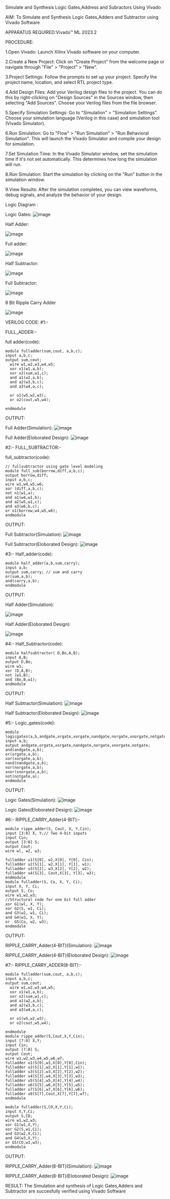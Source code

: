 Simulate and Synthesis Logic Gates,Address and Subractors Using Vivado

AIM: To Simulate and Synthesis Logic Gates,Adders and Subtractor using Vivado Software

APPARATUS REQUIRED:Vivado™ ML 2023.2

PROCEDURE:

1.Open Vivado: Launch Xilinx Vivado software on your computer.

2.Create a New Project: Click on "Create Project" from the welcome page or navigate through "File" > "Project" > "New".

3.Project Settings: Follow the prompts to set up your project. Specify the project name, location, and select RTL project type.

4.Add Design Files: Add your Verilog design files to the project. You can do this by right-clicking on "Design Sources" in the Sources window, then selecting "Add Sources". Choose your Verilog files from the file browser.

5.Specify Simulation Settings: Go to "Simulation" > "Simulation Settings". Choose your simulation language (Verilog in this case) and simulation tool (Vivado Simulator).

6.Run Simulation: Go to "Flow" > "Run Simulation" > "Run Behavioral Simulation". This will launch the Vivado Simulator and compile your design for simulation.

7.Set Simulation Time: In the Vivado Simulator window, set the simulation time if it's not set automatically. This determines how long the simulation will run.

8.Run Simulation: Start the simulation by clicking on the "Run" button in the simulation window.

9.View Results: After the simulation completes, you can view waveforms, debug signals, and analyze the behavior of your design.

Logic Diagram :

Logic Gates:
![image](https://github.com/navaneethans/VLSI-LAB-EXPERIMENTS/assets/6987778/ee17970c-3ac9-4603-881b-88e2825f41a4)


Half Adder:

![image](https://github.com/navaneethans/VLSI-LAB-EXPERIMENTS/assets/6987778/0e1ecb96-0c25-4556-832b-aeeedfdfe7b9)


Full adder:

![image](https://github.com/navaneethans/VLSI-LAB-EXPERIMENTS/assets/6987778/9bb3964c-438f-469d-a3de-c1cca6f323fb)


Half Subtractor:

![image](https://github.com/navaneethans/VLSI-LAB-EXPERIMENTS/assets/6987778/731470b7-eb4e-49f8-8bb7-2994052a7184)



Full Subtractor:

![image](https://github.com/navaneethans/VLSI-LAB-EXPERIMENTS/assets/6987778/d66f874b-c1f2-44b3-a035-7149b56430c1)



8 Bit Ripple Carry Adder

![image](https://github.com/navaneethans/VLSI-LAB-EXPERIMENTS/assets/6987778/7385a408-40a5-4203-8050-b72818622d79)



VERILOG CODE:
#1:-

FULL_ADDER:-

full adder(code):
```
module fulladder(sum,cout, a,b,c);
input a,b,c;
output sum,cout;
  wire w1,w2,w3,w4,w5;
  xor x1(w1,a,b);
  xor x2(sum,w1,c);  
  and a1(w2,a,b);
  and a2(w3,b,c);
  and a3(w4,a,c);
  
  or o1(w5,w2,w3);
  or o2(cout,w5,w4);
    
endmodule
```



OUTPUT:

Full Adder(Simulation):
![image](https://github.com/Hariharan177/VLSI-LAB-EXP-1/assets/164841000/0478f98a-81c0-40c2-9204-2596fc524a33)

Full Adder(Eloborated Design):
![image](https://github.com/Hariharan177/VLSI-LAB-EXP-1/assets/164841000/a31f9efa-dfc5-4a83-9bff-c1df46f53860)


#2:-
FULL_SUBTRACTOR:-

full_subtractor(code):
```
// fullsubtractor using gate level modeling
module full_sub(borrow,diff,a,b,c);
output borrow,diff;
input a,b,c;
wire w1,w4,w5,w6;
xor (diff,a,b,c);
not n1(w1,a);
and a1(w4,w1,b);
and a2(w5,w1,c);
and a3(w6,b,c);
or o1(borrow,w4,w5,w6);
endmodule
```
OUTPUT:

Full Subtractor(Simulation):
![image](https://github.com/Hariharan177/VLSI-LAB-EXP-1/assets/164841000/c3d6447e-3764-4510-9bd5-2cfcb70f06e7)

Full Subtractor(Eloborated Design):
![image](https://github.com/Hariharan177/VLSI-LAB-EXP-1/assets/164841000/9ee0dc43-ff8e-4eac-8181-6aed85b78779)


#3:-
Half_adder(code):
```
module half_adder(a,b,sum,carry);
input a,b;
output sum,carry; // sum and carry
or(sum,a,b);
and(carry,a,b);
endmodule
```
OUTPUT:

Half Adder(Simulation):

![image](https://github.com/Hariharan177/VLSI-LAB-EXP-1/assets/164841000/8f3d3ac4-e13e-4478-b9cc-13c38ca97f89)


Half Adder(Eloborated Design):

![image](https://github.com/Hariharan177/VLSI-LAB-EXP-1/assets/164841000/362085c4-47d2-4601-81d5-21cfdfe0b085)

#4:-
Half_Subtractor(code):
```
module halfsubtractor( D,Bo,A,B);
input A,B;
output D,Bo;
wire w1;
xor (D,A,B);
not (w1,B);
and (Bo,B,w1);
endmodule
```
OUTPUT:

Half Subtractor(Simulation):
![image](https://github.com/Hariharan177/VLSI-LAB-EXP-1/assets/164841000/36c716d8-0b17-47e3-9422-c7bb83d44777)

Half Subtractor(Eloborated Design):
![image](https://github.com/Hariharan177/VLSI-LAB-EXP-1/assets/164841000/6b30308f-624c-4ce0-8040-fd58930844ef)

#5:-
Logic_gates(code):
```
module logicgates(a,b,andgate,orgate,xorgate,nandgate,norgate,xnorgate,notgate);
input a,b;
output andgate,orgate,xorgate,nandgate,norgate,xnorgate,notgate;
and(andgate,a,b);
or(orgate,a,b);
xor(xorgate,a,b);
nand(nandgate,a,b);  
nor(norgate,a,b);
xnor(xnorgate,a,b);
not(notgate,a);
endmodule
```
OUTPUT:

Logic Gates(Simulation):
![image](https://github.com/Hariharan177/VLSI-LAB-EXP-1/assets/164841000/32836482-d78b-438c-9fb7-b7577d628b9f)

Logic Gates(Eloborated Design):
![image](https://github.com/Hariharan177/VLSI-LAB-EXP-1/assets/164841000/0cd6e3f8-830d-4a72-87c1-8d24beff39d0)

#6:-
RIPPLE_CARRY_Adder(4-BIT):-
```
module rippe_adder(S, Cout, X, Y,Cin);
input [3:0] X, Y;// Two 4-bit inputs
input Cin;
output [3:0] S;
output Cout;
wire wl, w2, w3;

fulladder u1(S[0], w1,X[0], Y[0], Cin);
fulladder u2(S[1], w2,X[1], Y[1], w1);
fulladder u3(S[2], w3,X[2], Y[2], w2);
fulladder u4(S[3], Cout,X[3], Y[3], w3);
endmodule
module fulladder(S, Co, X, Y, Ci);
input X, Y, Ci;
output S, Co;
wire w1,w2,w3;
//Structural code for one bit full adder 
xor G1(wl, X, Y);
xor G2(S, w1, Ci);
and G3(w2, w1, Ci);
and G4(w3, X, Y);
or  G5(Co, w2, w3);
endmodule
```
OUTPUT:

RIPPLE_CARRY_Adder(4-BIT)(Simulation):
![image](https://github.com/Hariharan177/VLSI-LAB-EXP-1/assets/164841000/71288040-0fa4-429d-9dc5-44ea04f2c2ae)


RIPPLE_CARRY_Adder(4-BIT)(Eloborated Design):
![image](https://github.com/Hariharan177/VLSI-LAB-EXP-1/assets/164841000/2a8e9170-9bfe-466c-a8fa-86441302b609)

#7:-
RIPPLE_CARRY_ADDER(8-BIT):-
```
module fulladder(sum,cout, a,b,c);
input a,b,c;
output sum,cout;
  wire w1,w2,w3,w4,w5;
  xor x1(w1,a,b);
  xor x2(sum,w1,c);  
  and a1(w2,a,b);
  and a2(w3,b,c);
  and a3(w4,a,c);
  
  or o1(w5,w2,w3);
  or o2(cout,w5,w4);
    
endmodule
module rippe_adder(S,Cout,X,Y,Cin);
input [7:0] X,Y;
input Cin;
output [7:0] S;
output Cout;
wire w1,w2,w3,w4,w5,w6,w7;
fulladder u1(S[0],w1,X[0],Y[0],Cin);
fulladder u2(S[1],w2,X[1],Y[1],w1);
fulladder u3(S[2],w3,X[2],Y[2],w2);
fulladder u4(S[3],w4,X[3],Y[3],w3);
fulladder u5(S[4],w5,X[4],Y[4],w4);
fulladder u6(S[5],w6,X[5],Y[5],w5);
fulladder u7(S[6],w7,X[6],Y[6],w6);
fulladder u8(S[7],Cout,X[7],Y[7],w7);
endmodule

module fulladder(S,CO,X,Y,Ci);
input X,Y,Ci;
output S,CO;
wire w1,w2,w3;
xor G1(w1,X,Y);
xor G2(S,w1,Ci);
and G3(w2,X,Ci);
and G4(w3,X,Y);
or G5(CO,w3,w3);
endmodule
```
OUTPUT:

RIPPLE_CARRY_Adder(8-BIT)(Simulation):
![image](https://github.com/Hariharan177/VLSI-LAB-EXP-1/assets/164841000/7793719d-bee3-4947-a578-768ffa03ba7d)

RIPPLE_CARRY_Adder(8-BIT)(Eloborated Design):
![image](https://github.com/Hariharan177/VLSI-LAB-EXP-1/assets/164841000/65a69b7f-d91d-4e0f-a4b8-17f5d8f0ee86)

RESULT: The Simulation and synthesis of Logic Gates,Adders and Subtractor are succesfully verified using Vivado Software
